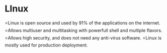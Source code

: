 # LInux

⭐Linux is open source and used by 91% of the applications on the internet.
⭐Allows multiuser and multitasking with powerfull shell and multiple flavors.
⭐Allows high security, and does not need any anti-virus software.
⭐Linux is mostly used for production deployment.
